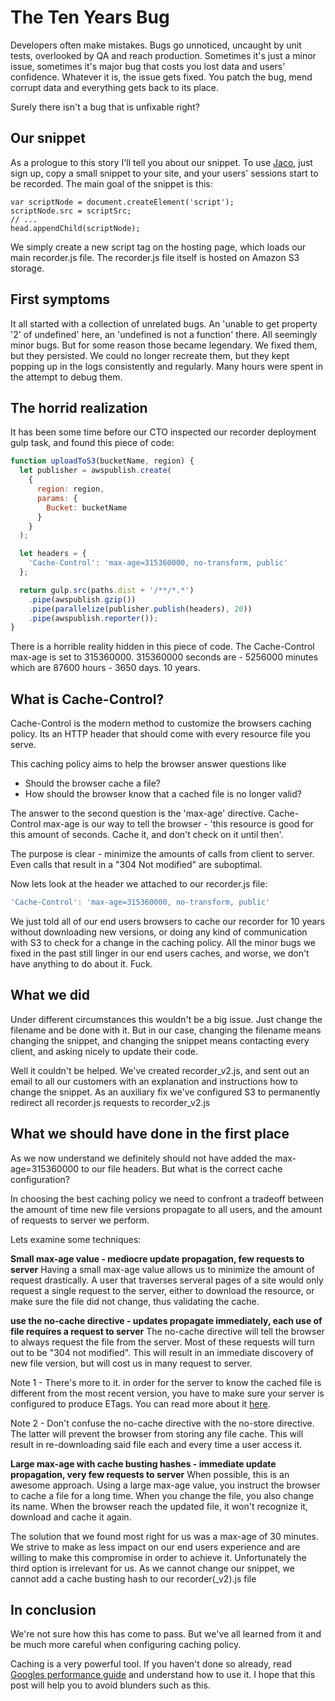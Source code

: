 The Ten Years Bug
=========================

Developers often make mistakes. Bugs go unnoticed, uncaught by unit tests, overlooked by QA and reach production. Sometimes it's just a minor issue, sometimes it's major bug that costs you lost data and users' confidence. Whatever it is, the issue gets fixed. You patch the bug, mend corrupt data and everything gets back to its place.

Surely there isn't a bug that is unfixable right?

Our snippet
------------
As a prologue to this story I'll tell you about our snippet. To use [Jaco](https://getjaco.com), just sign up, copy a small snippet to your site, and your users' sessions start to be recorded. The main goal of the snippet is this:

```
var scriptNode = document.createElement('script');
scriptNode.src = scriptSrc;
// ...
head.appendChild(scriptNode);
```
We simply create a new script tag on the hosting page, which loads our main recorder.js file. The recorder.js file itself is hosted on Amazon S3 storage.

First symptoms
------------
It all started with a collection of unrelated bugs. An 'unable to get property '2' of undefined' here, an 'undefined is not a function' there. All seemingly minor bugs. But for some reason those became legendary. We fixed them, but they persisted. We could no longer recreate them, but they kept popping up in the logs consistently and regularly. Many hours were spent in the attempt to debug them.

The horrid realization
------------
It has been some time before our CTO inspected our recorder deployment gulp task, and found this piece of code:

```javascript
function uploadToS3(bucketName, region) {
  let publisher = awspublish.create(
    {
      region: region,
      params: {
        Bucket: bucketName
      }
    }
  );

  let headers = {
    'Cache-Control': 'max-age=315360000, no-transform, public'
  };

  return gulp.src(paths.dist + '/**/*.*')
    .pipe(awspublish.gzip())
    .pipe(parallelize(publisher.publish(headers), 20))
    .pipe(awspublish.reporter());
}
```

There is a horrible reality hidden in this piece of code. The Cache-Control max-age is set to 315360000. 315360000 seconds are - 5256000 minutes which are 87600 hours - 3650 days. 10 years.

What is Cache-Control?
------------
Cache-Control is the modern method to customize the browsers caching policy. Its an HTTP header that should come with every resource file you serve.

This caching policy aims to help the browser answer questions like
* Should the browser cache a file?
* How should the browser know that a cached file is no longer valid?

The answer to the second question is the 'max-age' directive. Cache-Control max-age is our way to tell the browser - 'this resource is good for this amount of seconds. Cache it, and don't check on it until then'.

The purpose is clear - minimize the amounts of calls from client to server. Even calls that result in a "304 Not modified" are suboptimal.

Now lets look at the header we attached to our recorder.js file:

```javascript
'Cache-Control': 'max-age=315360000, no-transform, public'
```

We just told all of our end users browsers to cache our recorder for 10 years without downloading new versions, or doing any kind of communication with S3 to check for a change in the caching policy. All the minor bugs we fixed in the past still linger in our end users caches, and worse, we don't have anything to do about it. Fuck.

What we did
-----------
Under different circumstances this wouldn't be a big issue. Just change the filename and be done with it. But in our case, changing the filename means changing the snippet, and changing the snippet means contacting every client, and asking nicely to update their code.

Well it couldn't be helped. We've created recorder_v2.js, and sent out an email to all our customers with an explanation and instructions how to change the snippet. As an auxiliary fix we've configured S3 to permanently redirect all recorder.js requests to recorder_v2.js

What we should have done in the first place
-----------------------
As we now understand we definitely should not have added the max-age=315360000 to our file headers. But what is the correct cache configuration?

In choosing the best caching policy we need to confront a tradeoff between the amount of time new file versions propagate to all users, and the amount of requests to server we perform.

Lets examine some techniques:

**Small max-age value - mediocre update propagation, few requests to server**
  Having a small max-age value allows us to minimize the amount of request drastically. A user that traverses serveral pages of a site would only request a single request to the server, either to download the resource, or make sure the file did not change, thus validating the cache.

**use the no-cache directive - updates propagate immediately, each use of file requires a request to server**
  The no-cache directive will tell the browser to always request the file from the server. Most of these requests will turn out to be "304 not modified".
  This will result in an immediate discovery of new file version, but will cost us in many request to server.

  Note 1 - There's more to it. in order for the server to know the cached file is different from the most recent version, you have to make sure your server is configured to produce ETags. You can read more about it [here](https://developers.google.com/web/fundamentals/performance/optimizing-content-efficiency/http-caching?hl=en#validating-cached-responses-with-etags).

  Note 2 - Don't confuse the no-cache directive with the no-store directive. The latter will prevent the browser from storing any file cache. This will result in re-downloading said file each and every time a user access it.

**Large max-age with cache busting hashes - immediate update propagation, very few requests to server**
  When possible, this is an awesome approach. Using a large max-age value, you instruct the browser to cache a file for a long time. When you change the file, you also change its name. When the browser reach the updated file, it won't recognize it, download and cache it again.

The solution that we found most right for us was a max-age of 30 minutes. We strive to make as less impact on our end users experience and are willing to make this compromise in order to achieve it.
Unfortunately the third option is irrelevant for us. As we cannot change our snippet, we cannot add a cache busting hash to our recorder(_v2).js file

In conclusion
------------
We're not sure how this has come to pass. But we've all learned from it and be much more careful when configuring caching policy.

Caching is a very powerful tool. If you haven't done so already, read [Googles performance guide](https://developers.google.com/web/fundamentals/performance/optimizing-content-efficiency) and understand how to use it. I hope that this post will help you to avoid blunders such as this.
